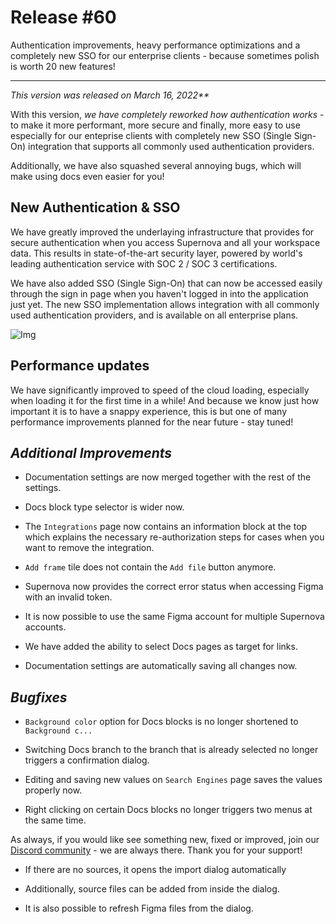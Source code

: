 
# Release #60

Authentication improvements, heavy performance optimizations and a completely new SSO for our enterprise clients - because sometimes polish is worth 20 new features!

---

_This version was released on March 16, 2022**_

With this version, *we have completely reworked how authentication works* - to make it more performant, more secure and finally, more easy to use especially for our enteprise clients with completely new SSO (Single Sign-On) integration that supports all commonly used authentication providers. 

Additionally, we have also squashed several annoying bugs, which will make using docs even easier for you!

## New Authentication & SSO

We have greatly improved the underlaying infrastructure that provides for secure authentication when you access Supernova and all your workspace data. This results in state-of-the-art security layer, powered by world's leading authentication service with SOC 2 / SOC 3 certifications. 

We have also added SSO (Single Sign-On) that can now be accessed easily through the sign in page when you haven't logged in into the application just yet. The new SSO implementation allows integration with all commonly used authentication providers, and is available on all enterprise plans. 

![Img](https://studio-assets.supernova.io/design-systems/6475/5667ed94-ed69-4ad1-a6b7-6823dab5c7af.png?Expires=1972252800&Policy=eyJTdGF0ZW1lbnQiOlt7IlJlc291cmNlIjoiaHR0cHM6Ly9zdHVkaW8tYXNzZXRzLnN1cGVybm92YS5pby9kZXNpZ24tc3lzdGVtcy82NDc1LzU2NjdlZDk0LWVkNjktNGFkMS1hNmI3LTY4MjNkYWI1YzdhZi5wbmciLCJDb25kaXRpb24iOnsiRGF0ZUxlc3NUaGFuIjp7IkFXUzpFcG9jaFRpbWUiOjE5NzIyNTI4MDB9fX1dfQ__&Signature=E8P6R0AmYVbjIe7p~DqcSY3xq1qvKh1h~YaiJUylBWV07r~t7jFGW5re2HpKEiWZ5GPScXiRQkR9CpYUh8mj577HDy4uqW8YPzvkLAYfFLGhriPJUvabU6kvDDWCYK4kRxNUZQKDU-Ok~uRFP1NaveYfjIClT9dbekpn~890L4p-p8Nw~CwuDihsUmhof01Nh7oMeVLVVUtyNgC~Sr5qazAyhSNtDL0s6H-luqV-Hp0Sx4~KTqVrWzrRkIsKU5X9QYeOITdEodt6HAiLGFXkdHLDKah8vAyTWwXaW4OSps4gXFAipJd0fYg2P3Yxo6H7B3bWAKrDK4Kfz7Zrsdcuog__&Key-Pair-Id=APKAJGK34LCCAUR7N6LA)

## Performance updates

We have significantly improved to speed of the cloud loading, especially when loading it for the first time in a while! And because we know just how important it is to have a snappy experience, this is but one of many performance improvements planned for the near future - stay tuned!

## *Additional Improvements*

- Documentation settings are now merged together with the rest of the settings.

- Docs block type selector is wider now.

- The `Integrations` page now contains an information block at the top which explains the necessary re-authorization steps for cases when you want to remove the integration.

- `Add frame` tile does not contain the `Add file` button anymore. 

- Supernova now provides the correct error status when accessing Figma with an invalid token.

- It is now possible to use the same Figma account for multiple Supernova accounts.

- We have added the ability to select Docs pages as target for links.

- Documentation settings are automatically saving all changes now.

## *Bugfixes*

- `Background color` option for Docs blocks is no longer shortened to `Background c...`

- Switching Docs branch to the branch that is already selected no longer triggers a confirmation dialog.

- Editing and saving new values on `Search Engines` page saves the values properly now.

- Right clicking on certain Docs blocks no longer triggers two menus at the same time.

As always, if you would like see something new, fixed or improved, join our [Discord community](https://community.supernova.io/) - we are always there. Thank you for your support!

- If there are no sources, it opens the import dialog automatically

- Additionally, source files can be added from inside the dialog. 

- It is also possible to refresh Figma files from the dialog.